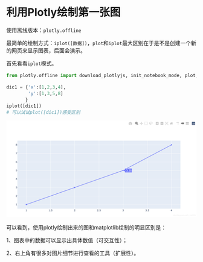 # 利用Plotly绘制第一张图
使用离线版本：`plotly.offline`

最简单的绘制方式：`iplot([数据])`，`plot`和`iplot`最大区别在于是不是创建一个新的网页来显示图表，后面会演示。

首先看看`iplot`模式。
```python
from plotly.offline import download_plotlyjs, init_notebook_mode, plot, iplot
```

```python
dic1 = {'x':[1,2,3,4],
        'y':[1,3,5,8]
       }
iplot([dic1])
# 可以试试plot([dic1])感受区别
```

![img.png](img.png)

可以看到，使用plotly绘制出来的图和matplotlib绘制的明显区别是：

1、图表中的数据可以显示出具体数值（可交互性）；

2、右上角有很多对图片细节进行查看的工具（扩展性）。